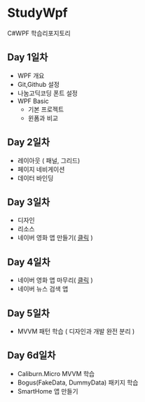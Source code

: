 # StudyWpf
C#WPF 학습리포지토리

## Day 1일차
- WPF 개요
- Git,Github 설정
- 나눔고딕코딩 폰트 설정
- WPF Basic
  - 기본 프로젝트
  - 윈폼과 비교

## Day 2일차
- 레이아웃 ( 패널, 그리드)
- 페이지 네비게이션
- 데이터 바인딩

## Day 3일차
- 디자인 
- 리소스
- 네이버 영화 앱 만들기( [클릭](https://github.com/ynns1217/StudyWpf/tree/main/portfolio) )

## Day 4일차
- 네이버 영화 앱 마무리( [클릭](https://github.com/ynns1217/StudyWpf/tree/main/portfolio) )
- 네이버 뉴스 검색 앱

## Day 5일차
- MVVM 패턴 학습 ( 디자인과 개발 완전 분리 )

## Day 6d일차
- Caliburn.Micro MVVM 학습
- Bogus(FakeData, DummyData) 패키지 학습
-  SmartHome 앱 만들기
